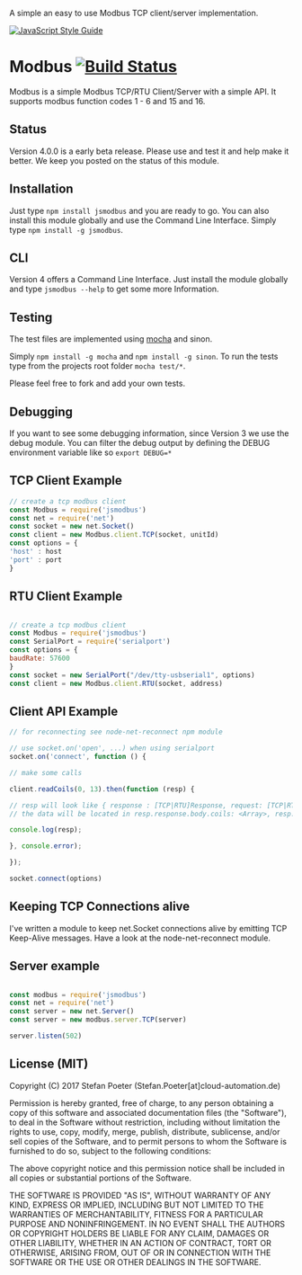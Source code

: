 A simple an easy to use Modbus TCP client/server implementation.

[![JavaScript Style Guide](https://cdn.rawgit.com/feross/standard/master/badge.svg)](https://github.com/feross/standard)

Modbus [![Build Status](https://travis-ci.org/Cloud-Automation/node-modbus.png)](https://travis-ci.org/Cloud-Automation/node-modbus)
========

Modbus is a simple Modbus TCP/RTU Client/Server with a simple API. It supports modbus function codes 1 - 6 and 15 and 16.

Status
------

Version 4.0.0 is a early beta release. Please use and test it and help make it better. We keep you posted on the status of this module.

Installation
------------

Just type `npm install jsmodbus` and you are ready to go. You can also install this module globally and use the Command Line Interface. Simply type `npm install -g jsmodbus`.

CLI
---

Version 4 offers a Command Line Interface. Just install the module globally and type `jsmodbus --help` to get some more Information.

Testing
-------

The test files are implemented using [mocha](https://github.com/visionmedia/mocha) and sinon.

Simply `npm install -g mocha` and `npm install -g sinon`. To run the tests type from the projects root folder `mocha test/*`.

Please feel free to fork and add your own tests.

Debugging
---------
If you want to see some debugging information, since Version 3 we use the debug module. You can filter the debug output by defining the DEBUG environment variable like so `export DEBUG=*`

TCP Client Example
--------------
```javascript
// create a tcp modbus client
const Modbus = require('jsmodbus')
const net = require('net')
const socket = new net.Socket()
const client = new Modbus.client.TCP(socket, unitId)
const options = {
'host' : host
'port' : port
}

```

RTU Client Example
---------------------
```javascript

// create a tcp modbus client
const Modbus = require('jsmodbus')
const SerialPort = require('serialport')
const options = {
baudRate: 57600
}
const socket = new SerialPort("/dev/tty-usbserial1", options)
const client = new Modbus.client.RTU(socket, address)
```

Client API Example
------------------
```javascript
// for reconnecting see node-net-reconnect npm module

// use socket.on('open', ...) when using serialport
socket.on('connect', function () {

// make some calls

client.readCoils(0, 13).then(function (resp) {

// resp will look like { response : [TCP|RTU]Response, request: [TCP|RTU]Request }
// the data will be located in resp.response.body.coils: <Array>, resp.response.body.payload: <Buffer>

console.log(resp);

}, console.error);

});

socket.connect(options)

```

Keeping TCP Connections alive
----------------------------
I've written a module to keep net.Socket connections alive by emitting TCP Keep-Alive messages. Have a look at the node-net-reconnect module.

Server example
--------------
```javascript

const modbus = require('jsmodbus')
const net = require('net')
const server = new net.Server()
const server = new modbus.server.TCP(server)

server.listen(502)

````


## License (MIT)

Copyright (C) 2017 Stefan Poeter (Stefan.Poeter[at]cloud-automation.de)

Permission is hereby granted, free of charge, to any person obtaining a copy of this software and associated documentation files (the "Software"), to deal in the Software without restriction, including without limitation the rights to use, copy, modify, merge, publish, distribute, sublicense, and/or sell copies of the Software, and to permit persons to whom the Software is furnished to do so, subject to the following conditions:

The above copyright notice and this permission notice shall be included in all copies or substantial portions of the Software.

THE SOFTWARE IS PROVIDED "AS IS", WITHOUT WARRANTY OF ANY KIND, EXPRESS OR IMPLIED, INCLUDING BUT NOT LIMITED TO THE WARRANTIES OF MERCHANTABILITY, FITNESS FOR A PARTICULAR PURPOSE AND NONINFRINGEMENT. IN NO EVENT SHALL THE AUTHORS OR COPYRIGHT HOLDERS BE LIABLE FOR ANY CLAIM, DAMAGES OR OTHER LIABILITY, WHETHER IN AN ACTION OF CONTRACT, TORT OR OTHERWISE, ARISING FROM, OUT OF OR IN CONNECTION WITH THE SOFTWARE OR THE USE OR OTHER DEALINGS IN THE SOFTWARE.
